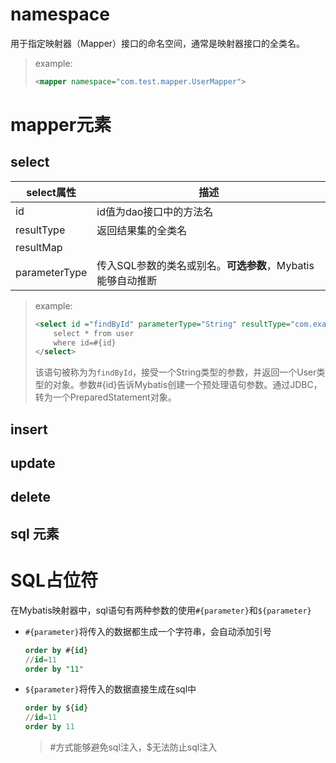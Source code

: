 # namespace

用于指定映射器（Mapper）接口的命名空间，通常是映射器接口的全类名。

> example:
>
> ```xml
> <mapper namespace="com.test.mapper.UserMapper">
> ```

# mapper元素

## select

| select属性    | 描述                                                       |
| ------------- | ---------------------------------------------------------- |
| id            | id值为dao接口中的方法名                                    |
| resultType    | 返回结果集的全类名                                         |
| resultMap     |                                                            |
| parameterType | 传入SQL参数的类名或别名。**可选参数**，Mybatis能够自动推断 |

> example:
>
> ```xml
> <select id ="findById" parameterType="String" resultType="com.example.model.User">
>     select * from user
>     where id=#{id}
> </select>
> ```
>
> 该语句被称为为`findById`，接受一个String类型的参数，并返回一个User类型的对象。参数#{id}告诉Mybatis创建一个预处理语句参数。通过JDBC，转为一个PreparedStatement对象。

## insert



## update



## delete



## sql 元素

# SQL占位符

在Mybatis映射器中，sql语句有两种参数的使用`#{parameter}`和`${parameter}`

- `#{parameter}`将传入的数据都生成一个字符串，会自动添加引号

  ```sql
  order by #{id}
  //id=11
  order by "11"
  ```

  

- `${parameter}`将传入的数据直接生成在sql中

  ```sql
  order by ${id}
  //id=11
  order by 11
  ```

  > #方式能够避免sql注入，$无法防止sql注入